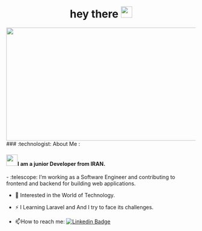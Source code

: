 <div id="header" align="center">
<!--   <img src="https://media.giphy.com/media/nERMP8fuaZqvM6i94v/giphy.gif?cid=ecf05e4743lxdncj312saph19r9pwler9si5z078r47oti1t&ep=v1_gifs_related&rid=giphy.gif&ct=s" width="100"/> -->
</div>
<h1 align="center">
  hey there
  <img src="https://media.giphy.com/media/hvRJCLFzcasrR4ia7z/giphy.gif" width="30px"/>
</h1>
<div align="center">
  <img src="https://media.giphy.com/media/Rpl1sod1vCXK0L2SUN/giphy.gif?cid=ecf05e47kg654b852kxjmcs3n58j14awryctjor1yssh846f&ep=v1_gifs_search&rid=giphy.gif&ct=g" width="600" height="300"/>
</div>
### :technologist: About Me :
<h4> <img src="https://media.giphy.com/media/WUlplcMpOCEmTGBtBW/giphy.gif" width="30">I am a junior Developer from IRAN.</h2>
- :telescope: I’m working as a Software Engineer and contributing to frontend and backend for building web applications.

- :seedling: Interested in the World of Technology.

- :zap:  I Learning Laravel and And I try to face its challenges.

- :mailbox:How to reach me: [![Linkedin Badge](https://img.shields.io/badge/-Linkedin-blue?style=flat&logo=Linkedin&logoColor=white)](https://linkedin.com/in/mohamad-khodarahmi-b86620257)
